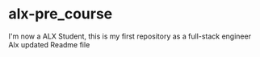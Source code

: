 # alx-pre_course
I'm now a ALX Student, this is my first repository as a full-stack engineer
Alx updated Readme file
